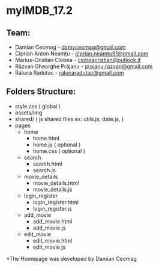 # myIMDB_17.2
## Team:
- Damian Ceomag - damyceomag@gmail.com
- Ciprian Anton	Neamțu - ciprian.neamtu91@gmail.com
- Marius-Cristian	Ciobea - ciobeacristian@outlook.it
- Răzvan Gheorghe	Prăjanu - prajanu.razvan@gmail.com
- Raluca	Radutac - ralucaradutac@gmail.com

## Folders Structure:

- style.css ( global )
- assets/img
- shared/ ( js shared files ex: utils.js, date.js, )
- pages 
  - home
    - home.html
    - home.js ( optional )
    - home.css ( optional )
  - search
    - search.html
    - search.js
  - movie_details
    - movie_details.html
    - movie_details.js
  - login_register
    - login_register.html
    - login_register.js
  - add_movie
    - add_movie.html
    - add_movie.js
  - edit_movie
    - edit_movie.html
    - edit_movie.js

*The Homepage was developed by Damian Ceomag

